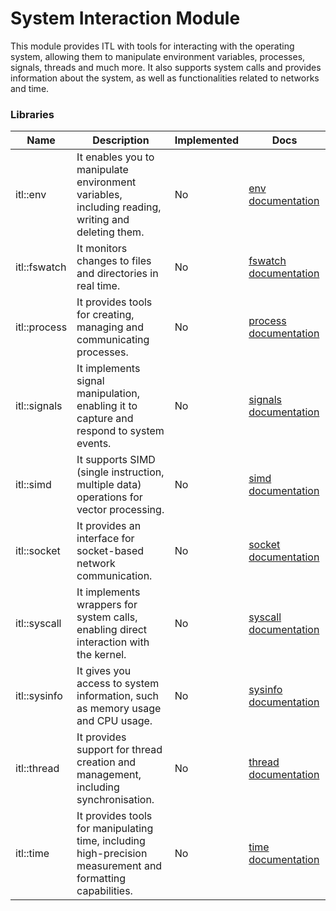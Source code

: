 # System Interaction Module

This module provides ITL with tools for interacting with the operating system, allowing them to manipulate environment variables, processes, signals, threads and much more. It also supports system calls and provides information about the system, as well as functionalities related to networks and time.

### Libraries

| Name                   | Description                                                                                                | Implemented | Docs                                           |
|------------------------|------------------------------------------------------------------------------------------------------------|-------------|------------------------------------------------|
| itl::env               | It enables you to manipulate environment variables, including reading, writing and deleting them.          | No          | [env documentation](./env/README.md)           |
| itl::fswatch           | It monitors changes to files and directories in real time.                                                 | No          | [fswatch documentation](./fswatch/README.md)   |
| itl::process           | It provides tools for creating, managing and communicating processes.                                      | No          | [process documentation](./process/README.md)   |
| itl::signals           | It implements signal manipulation, enabling it to capture and respond to system events.                    | No          | [signals documentation](./signals/README.md)   |
| itl::simd              | It supports SIMD (single instruction, multiple data) operations for vector processing.                     | No          | [simd documentation](./simd/README.md)         |
| itl::socket            | It provides an interface for socket-based network communication.                                           | No          | [socket documentation](./socket/README.md)     |
| itl::syscall           | It implements wrappers for system calls, enabling direct interaction with the kernel.                      | No          | [syscall documentation](./syscall/README.md)   |
| itl::sysinfo           | It gives you access to system information, such as memory usage and CPU usage.                             | No          | [sysinfo documentation](./sysinfo/README.md)   |
| itl::thread            | It provides support for thread creation and management, including synchronisation.                         | No          | [thread documentation](./thread/README.md)     |
| itl::time              | It provides tools for manipulating time, including high-precision measurement and formatting capabilities. | No          | [time documentation](./time/README.md)         |
